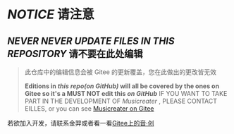 # ***NOTICE***  请注意

## ***NEVER NEVER UPDATE FILES IN THIS REPOSITORY***  请不要在此处编辑

> 此仓库中的编辑信息会被 Gitee 的更新覆盖，您在此做出的更改皆无效
>
> **Editions in *this repo(on GitHub)* will all be covered by the ones on Gitee so it's a MUST NOT edit this *on GitHub***
IF YOU WANT TO TAKE PART IN THE DEVELOPMENT OF *Musicreater* , PLEASE CONTACT EILLES,
or you can see [Musicreater on Gitee](https://gitee.com/EillesWan/Musicreater/)

若欲加入开发，请联系金羿或者看一看[Gitee上的音·创](https://gitee.com/EillesWan/Musicreater/)
